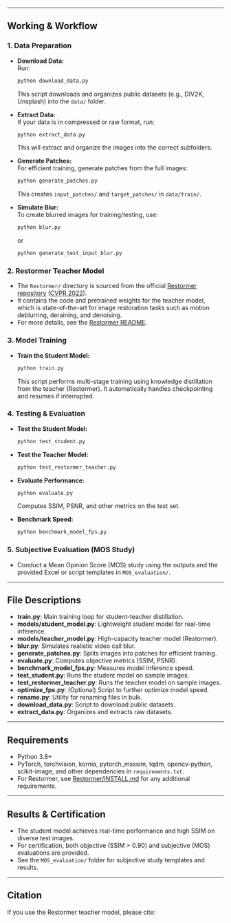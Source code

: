 
---

## Working & Workflow

### 1. **Data Preparation**

- **Download Data:**  
  Run:
  ```bash
  python download_data.py
  ```
  This script downloads and organizes public datasets (e.g., DIV2K, Unsplash) into the `data/` folder.

- **Extract Data:**  
  If your data is in compressed or raw format, run:
  ```bash
  python extract_data.py
  ```
  This will extract and organize the images into the correct subfolders.

- **Generate Patches:**  
  For efficient training, generate patches from the full images:
  ```bash
  python generate_patches.py
  ```
  This creates `input_patches/` and `target_patches/` in `data/train/`.

- **Simulate Blur:**  
  To create blurred images for training/testing, use:
  ```bash
  python blur.py
  ```
  or
  ```bash
  python generate_test_input_blur.py
  ```

### 2. **Restormer Teacher Model**

- The `Restormer/` directory is sourced from the official [Restormer repository](https://github.com/swz30/Restormer) ([CVPR 2022](https://arxiv.org/abs/2111.09881)).
- It contains the code and pretrained weights for the teacher model, which is state-of-the-art for image restoration tasks such as motion deblurring, deraining, and denoising.
- For more details, see the [Restormer README](https://github.com/swz30/Restormer/blob/main/README.md).

### 3. **Model Training**

- **Train the Student Model:**  
  ```bash
  python train.py
  ```
  This script performs multi-stage training using knowledge distillation from the teacher (Restormer). It automatically handles checkpointing and resumes if interrupted.

### 4. **Testing & Evaluation**

- **Test the Student Model:**  
  ```bash
  python test_student.py
  ```

- **Test the Teacher Model:**  
  ```bash
  python test_restormer_teacher.py
  ```

- **Evaluate Performance:**  
  ```bash
  python evaluate.py
  ```
  Computes SSIM, PSNR, and other metrics on the test set.

- **Benchmark Speed:**  
  ```bash
  python benchmark_model_fps.py
  ```

### 5. **Subjective Evaluation (MOS Study)**

- Conduct a Mean Opinion Score (MOS) study using the outputs and the provided Excel or script templates in `MOS_evaluation/`.

---

## File Descriptions

- **train.py**: Main training loop for student-teacher distillation.
- **models/student_model.py**: Lightweight student model for real-time inference.
- **models/teacher_model.py**: High-capacity teacher model (Restormer).
- **blur.py**: Simulates realistic video call blur.
- **generate_patches.py**: Splits images into patches for efficient training.
- **evaluate.py**: Computes objective metrics (SSIM, PSNR).
- **benchmark_model_fps.py**: Measures model inference speed.
- **test_student.py**: Runs the student model on sample images.
- **test_restormer_teacher.py**: Runs the teacher model on sample images.
- **optimize_fps.py**: (Optional) Script to further optimize model speed.
- **rename.py**: Utility for renaming files in bulk.
- **download_data.py**: Script to download public datasets.
- **extract_data.py**: Organizes and extracts raw datasets.

---

## Requirements

- Python 3.8+
- PyTorch, torchvision, kornia, pytorch_msssim, tqdm, opencv-python, scikit-image, and other dependencies in `requirements.txt`.
- For Restormer, see [Restormer/INSTALL.md](https://github.com/swz30/Restormer/blob/main/INSTALL.md) for any additional requirements.

---

## Results & Certification

- The student model achieves real-time performance and high SSIM on diverse test images.
- For certification, both objective (SSIM > 0.90) and subjective (MOS) evaluations are provided.
- See the `MOS_evaluation/` folder for subjective study templates and results.

---

## Citation

If you use the Restormer teacher model, please cite:
